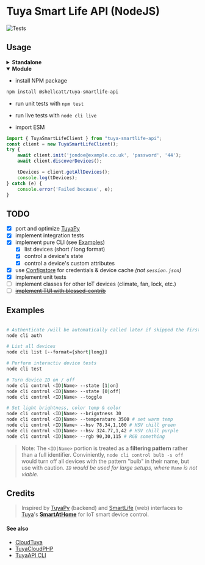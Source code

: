 # Tuya Smart Life API (NodeJS) 

![Tests](https://github.com/shellcatt/tuya-smartlife-api-node/actions/workflows/main.yml/badge.svg?branch=main)


## Usage 

<details>
<summary> <strong> Standalone </strong> </summary>

- install global module with `npm install -g tuya-smartlife-api`
- verify installation with `tuyacli --version`

</details>

<details open>
	<summary> <strong> Module </strong> </summary>

- install NPM package 
```bash
npm install @shellcatt/tuya-smartlife-api
```
- run unit tests with `npm test`
- run live tests with `node cli live`

- import ESM

```javascript
import { TuyaSmartLifeClient } from "tuya-smartlife-api";
const client = new TuyaSmartLifeClient();
try {
	await client.init('jondoe@example.co.uk', 'password', '44');
	await client.discoverDevices();

	tDevices = client.getAllDevices();
	console.log(tDevices);
} catch (e) {
	console.error('Failed because', e);
}
```

</details>

## TODO 

- [x] port and optimize [TuyaPy](https://pypi.org/project/tuyapy/)
- [x] implement integration tests
- [x] implement pure CLI (see [Examples](#examples))
  - [x] list devices (short / long format)
  - [x] control a device's state
  - [x] control a device's custom attributes
- [x] use [Configstore](https://www.npmjs.com/package/configstore) for credentials & device cache _(not `session.json`)_
- [x] implement unit tests
- [ ] implement classes for other IoT devices (climate, fan, lock, etc.)
- [ ] [~~implement TUI with blessed-contrib~~](https://github.com/shellcatt/smartlife-tui)

## Examples 

```bash

# Authenticate /will be automatically called later if skipped the first time/
node cli auth

# List all devices
node cli list [--format={short|long}]

# Perform interactiv device tests
node cli test 

# Turn device ID on / off
node cli control <ID|Name> --state [1|on]
node cli control <ID|Name> --state [0|off]
node cli control <ID|Name> --toggle

# Set light brightness, color temp & color 
node cli control <ID|Name> --brigntness 30 
node cli control <ID|Name> --temperature 3500 # set warm temp
node cli control <ID|Name> --hsv 78.34,1,100 # HSV chill green
node cli control <ID|Name> --hsv 324.77,1,42 # HSV chill purple
node cli control <ID|Name> --rgb 90,30,115 # RGB something
```


> Note: The `<ID|Name>` portion is treated as a **filtering pattern** rather than a full identifier. Conviniently, `node cli control bulb -s off` would turn off all devices with the pattern "bulb" in their name, but use with caution. 
_`ID` would be used for large setups, where `Name` is not viable._

## Credits

> Inspired by [TuyaPy](https://pypi.org/project/tuyapy/) (backend) and [SmartLife](https://github.com/ndg63276/smartlife) (web) interfaces to [Tuya](https://tuya.com/)'s **[SmartAtHome](https://smartathome.co.uk/smartlife/)** for IoT smart device control. 

#### See also 
 - [CloudTuya](https://github.com/unparagoned/cloudtuya)
 - [TuyaCloudPHP](https://github.com/Aymkdn/tuyacloud-php)
 - [TuyaAPI CLI](https://github.com/TuyaAPI/cli)
